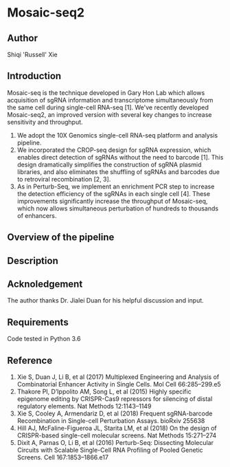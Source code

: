 # Mosaic-seq2

## Author
Shiqi 'Russell' Xie

## Introduction
Mosaic-seq is the technique developed in Gary Hon Lab which allows acquisition of sgRNA information and transcriptome simultaneously from the same cell during single-cell RNA-seq [1]. We've recently developed Mosaic-seq2, an improved version with several key changes to increase sensitivity and throughput.
1. We adopt the 10X Genomics single-cell RNA-seq platform and analysis pipeline.
2. We incorporated the CROP-seq design for sgRNA expression, which enables direct detection of sgRNAs without the need to barcode [1]. This design dramatically simplifies the construction of sgRNA plasmid libraries, and also eliminates the shuffling of sgRNAs and barcodes due to retroviral recombination [2, 3]. 
3. As in Perturb-Seq, we implement an enrichment PCR step to increase the detection efficiency of the sgRNAs in each single cell [4]. These improvements significantly increase the throughput of Mosaic-seq, which now allows simultaneous perturbation of hundreds to thousands of enhancers.

## Overview of the pipeline

## Description

## Acknoledgement
The author thanks Dr. Jialei Duan for his helpful discussion and input.

## Requirements
Code tested in Python 3.6

## Reference
1. 	Xie S, Duan J, Li B, et al (2017) Multiplexed Engineering and Analysis of Combinatorial Enhancer Activity in Single Cells. Mol Cell 66:285–299.e5
2. 	Thakore PI, D’Ippolito AM, Song L, et al (2015) Highly specific epigenome editing by CRISPR-Cas9 repressors for silencing of distal regulatory elements. Nat Methods 12:1143–1149
3. 	Xie S, Cooley A, Armendariz D, et al (2018) Frequent sgRNA-barcode Recombination in Single-cell Perturbation Assays. bioRxiv 255638
4. 	Hill AJ, McFaline-Figueroa JL, Starita LM, et al (2018) On the design of CRISPR-based single-cell molecular screens. Nat Methods 15:271–274
5. 	Dixit A, Parnas O, Li B, et al (2016) Perturb-Seq: Dissecting Molecular Circuits with Scalable Single-Cell RNA Profiling of Pooled Genetic Screens. Cell 167:1853–1866.e17
